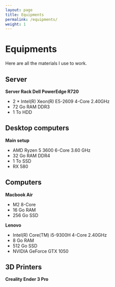 ```yaml
---
layout: page
title: Equipments
permalink: /equipments/
weight: 1
---
```


# **Equipments**
Here are all the materials I use to work.

## **Server**
**Server Rack Dell PowerEdge R720**
- 2 * Intel(R) Xeon(R) E5-2609 4-Core 2.40GHz
- 72 Go RAM DDR3
- 1 To HDD

## **Desktop computers**
**Main setup**

[comment]: <B450 GAMING PLUS MAX (MS-7B86)>
- AMD Ryzen 5 3600 6-Core 3.60 GHz
- 32 Go RAM DDR4
- 1 To SSD
- RX 580

## **Computers** 
**Macbook Air**
- M2 8-Core
- 16 Go RAM
- 256 Go SSD

**Lenovo**
- Intel(R) Core(TM) i5-9300H 4-Core 2.40GHz
- 8 Go RAM
- 512 Go SSD
- NVIDIA GeForce GTX 1050

## **3D Printers**
**Creality Ender 3 Pro**